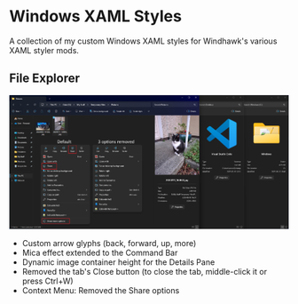 # Windows XAML Styles
A collection of my custom Windows XAML styles for Windhawk's various XAML styler mods.

## File Explorer
![File Explorer](https://github.com/AromaKitsune/Windows-XAML-Styles/blob/main/screenshots/2025-06-16_18-35-40.png)

* Custom arrow glyphs (back, forward, up, more)
* Mica effect extended to the Command Bar
* Dynamic image container height for the Details Pane
* Removed the tab's Close button (to close the tab, middle-click it or press Ctrl+W)
* Context Menu: Removed the Share options
